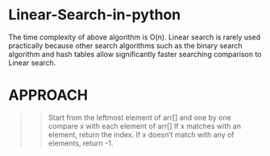 # Linear-Search-in-python

The time complexity of above algorithm is O(n).
Linear search is rarely used practically because other search algorithms such as the binary search algorithm and hash tables allow significantly faster searching comparison to Linear search.


# APPROACH
>>Start from the leftmost element of arr[] and one by one compare x with each element of arr[]
>>If x matches with an element, return the index.
>>If x doesn’t match with any of elements, return -1.

